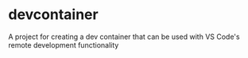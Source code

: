 # devcontainer
A project for creating a dev container that can be used with VS Code's remote development functionality
